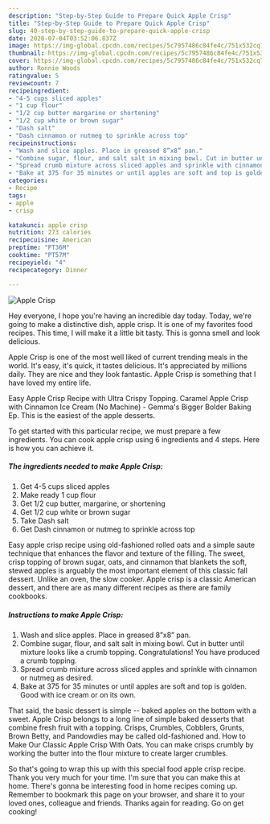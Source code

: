 ```yaml
---
description: "Step-by-Step Guide to Prepare Quick Apple Crisp"
title: "Step-by-Step Guide to Prepare Quick Apple Crisp"
slug: 40-step-by-step-guide-to-prepare-quick-apple-crisp
date: 2020-07-04T03:52:06.837Z
image: https://img-global.cpcdn.com/recipes/5c7957486c84fe4c/751x532cq70/apple-crisp-recipe-main-photo.jpg
thumbnail: https://img-global.cpcdn.com/recipes/5c7957486c84fe4c/751x532cq70/apple-crisp-recipe-main-photo.jpg
cover: https://img-global.cpcdn.com/recipes/5c7957486c84fe4c/751x532cq70/apple-crisp-recipe-main-photo.jpg
author: Ronnie Woods
ratingvalue: 5
reviewcount: 7
recipeingredient:
- "4-5 cups sliced apples"
- "1 cup flour"
- "1/2 cup butter margarine or shortening"
- "1/2 cup white or brown sugar"
- "Dash salt"
- "Dash cinnamon or nutmeg to sprinkle across top"
recipeinstructions:
- "Wash and slice apples. Place in greased 8”x8” pan."
- "Combine sugar, flour, and salt salt in mixing bowl. Cut in butter until mixture looks like a crumb topping. Congratulations! You have produced a crumb topping."
- "Spread crumb mixture across sliced apples and sprinkle with cinnamon or nutmeg as desired."
- "Bake at 375 for 35 minutes or until apples are soft and top is golden. Good with ice cream or on its own."
categories:
- Recipe
tags:
- apple
- crisp

katakunci: apple crisp 
nutrition: 273 calories
recipecuisine: American
preptime: "PT36M"
cooktime: "PT57M"
recipeyield: "4"
recipecategory: Dinner

---
```



![Apple Crisp](https://img-global.cpcdn.com/recipes/5c7957486c84fe4c/751x532cq70/apple-crisp-recipe-main-photo.jpg)

Hey everyone, I hope you're having an incredible day today. Today, we're going to make a distinctive dish, apple crisp. It is one of my favorites food recipes. This time, I will make it a little bit tasty. This is gonna smell and look delicious.

Apple Crisp is one of the most well liked of current trending meals in the world. It's easy, it's quick, it tastes delicious. It's appreciated by millions daily. They are nice and they look fantastic. Apple Crisp is something that I have loved my entire life.

Easy Apple Crisp Recipe with Ultra Crispy Topping. Caramel Apple Crisp with Cinnamon Ice Cream (No Machine) - Gemma&#39;s Bigger Bolder Baking Ep. This is the easiest of the apple desserts.


To get started with this particular recipe, we must prepare a few ingredients. You can cook apple crisp using 6 ingredients and 4 steps. Here is how you can achieve it.

##### The ingredients needed to make Apple Crisp:

1. Get 4-5 cups sliced apples
1. Make ready 1 cup flour
1. Get 1/2 cup butter, margarine, or shortening
1. Get 1/2 cup white or brown sugar
1. Take Dash salt
1. Get Dash cinnamon or nutmeg to sprinkle across top


Easy apple crisp recipe using old-fashioned rolled oats and a simple saute technique that enhances the flavor and texture of the filling. The sweet, crisp topping of brown sugar, oats, and cinnamon that blankets the soft, stewed apples is arguably the most important element of this classic fall dessert. Unlike an oven, the slow cooker. Apple crisp is a classic American dessert, and there are as many different recipes as there are family cookbooks. 

##### Instructions to make Apple Crisp:

1. Wash and slice apples. Place in greased 8”x8” pan.
1. Combine sugar, flour, and salt salt in mixing bowl. Cut in butter until mixture looks like a crumb topping. Congratulations! You have produced a crumb topping.
1. Spread crumb mixture across sliced apples and sprinkle with cinnamon or nutmeg as desired.
1. Bake at 375 for 35 minutes or until apples are soft and top is golden. Good with ice cream or on its own.


That said, the basic dessert is simple -- baked apples on the bottom with a sweet. Apple Crisp belongs to a long line of simple baked desserts that combine fresh fruit with a topping. Crisps, Crumbles, Cobblers, Grunts, Brown Betty, and Pandowdies may be called old-fashioned and. How to Make Our Classic Apple Crisp With Oats. You can make crisps crumbly by working the butter into the flour mixture to create larger crumbles. 

So that's going to wrap this up with this special food apple crisp recipe. Thank you very much for your time. I'm sure that you can make this at home. There's gonna be interesting food in home recipes coming up. Remember to bookmark this page on your browser, and share it to your loved ones, colleague and friends. Thanks again for reading. Go on get cooking!
